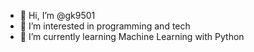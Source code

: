 - 👋 Hi, I’m @gk9501
- 👀 I’m interested in programming and tech
- 🌱 I’m currently learning Machine Learning with Python

<!---
gk9501/gk9501 is a ✨ special ✨ repository because its `README.md` (this file) appears on your GitHub profile.
You can click the Preview link to take a look at your changes.
--->
